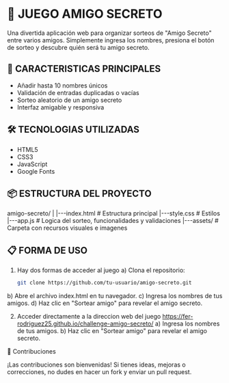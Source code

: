 # 🎁 JUEGO AMIGO SECRETO

Una divertida aplicación web para organizar sorteos de "Amigo Secreto" entre varios amigos. Simplemente ingresa los nombres, presiona el botón de sorteo y descubre quién será tu amigo secreto.

## 🚀 CARACTERISTICAS PRINCIPALES

- Añadir hasta 10 nombres únicos
- Validación de entradas duplicadas o vacías
- Sorteo aleatorio de un amigo secreto
- Interfaz amigable y responsiva

## 🛠️ TECNOLOGIAS UTILIZADAS

- HTML5
- CSS3
- JavaScript
- Google Fonts

## 📦 ESTRUCTURA DEL PROYECTO

amigo-secreto/
|
|---index.html     # Estructura principal
|---style.css      # Estilos
|---app.js         # Logica del sorteo, funcionalidades y validaciones
|---assets/        # Carpeta con recursos visuales e imagenes


## 📋 FORMA DE USO

1. Hay dos formas de acceder al juego
 a) Clona el repositorio:
   ```bash
   git clone https://github.com/tu-usuario/amigo-secreto.git
 b) Abre el archivo index.html en tu navegador.
 c) Ingresa los nombres de tus amigos.
 d) Haz clic en "Sortear amigo" para revelar el amigo secreto.

2. Acceder directamente a la direccion web del juego
   https://fer-rodriguez25.github.io/challenge-amigo-secreto/
 a) Ingresa los nombres de tus amigos.
 b) Haz clic en "Sortear amigo" para revelar el amigo secreto.

🤝 Contribuciones

¡Las contribuciones son bienvenidas! Si tienes ideas, mejoras o correcciones, no dudes en hacer un fork y enviar un pull request.
